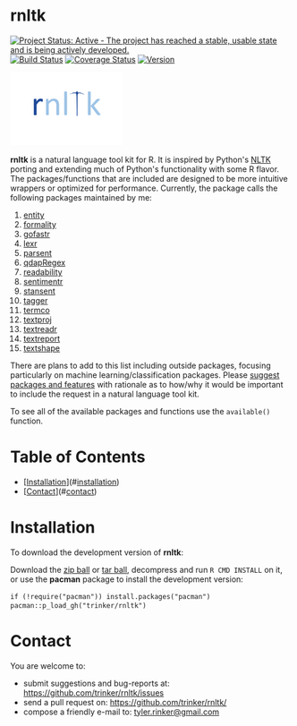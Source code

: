 rnltk
============


[![Project Status: Active - The project has reached a stable, usable
state and is being actively
developed.](http://www.repostatus.org/badges/0.1.0/active.svg)](http://www.repostatus.org/#active)
[![Build
Status](https://travis-ci.org/trinker/rnltk.svg?branch=master)](https://travis-ci.org/trinker/rnltk)
[![Coverage
Status](https://coveralls.io/repos/trinker/rnltk/badge.svg?branch=master)](https://coveralls.io/r/trinker/rnltk?branch=master)
<a href="https://img.shields.io/badge/Version-0.0.1-orange.svg"><img src="https://img.shields.io/badge/Version-0.0.1-orange.svg" alt="Version"/></a>
</p>
<img src="inst/rnltk_logo/r_rnltk_logo.png" width="200" alt="rnltk Logo">

**rnltk** is a natural language tool kit for R. It is inspired by
Python's [NLTK](http://www.nltk.org/) porting and extending much of
Python's functionality with some R flavor. The packages/functions that
are included are designed to be more intuitive wrappers or optimized for
performance. Currently, the package calls the following packages
maintained by me:

1.  [entity](https://github.com/trinker/entity)
2.  [formality](https://github.com/trinker/formality)
3.  [gofastr](https://github.com/trinker/gofastr)
4.  [lexr](https://github.com/trinker/lexr)
5.  [parsent](https://github.com/trinker/parsent)
6.  [qdapRegex](https://github.com/trinker/qdapRegex)
7.  [readability](https://github.com/trinker/readability)
8.  [sentimentr](https://github.com/trinker/sentimentr)
9.  [stansent](https://github.com/trinker/stansent)
10. [tagger](https://github.com/trinker/tagger)
11. [termco](https://github.com/trinker/termco)
12. [textproj](https://github.com/trinker/textproj)
13. [textreadr](https://github.com/trinker/textreadr)
14. [textreport](https://github.com/trinker/textreport)
15. [textshape](https://github.com/trinker/textshape)

There are plans to add to this list including outside packages, focusing
particularly on machine learning/classification packages. Please
[suggest packages and features](https://github.com/trinker/rnltk/issues)
with rationale as to how/why it would be important to include the
request in a natural language tool kit.

To see all of the available packages and functions use the `available()`
function.


Table of Contents
============

-   [[Installation](#installation)](#[installation](#installation))
-   [[Contact](#contact)](#[contact](#contact))

Installation
============


To download the development version of **rnltk**:

Download the [zip ball](https://github.com/trinker/rnltk/zipball/master)
or [tar ball](https://github.com/trinker/rnltk/tarball/master),
decompress and run `R CMD INSTALL` on it, or use the **pacman** package
to install the development version:

    if (!require("pacman")) install.packages("pacman")
    pacman::p_load_gh("trinker/rnltk")

Contact
=======

You are welcome to:   

- submit suggestions and bug-reports at: <https://github.com/trinker/rnltk/issues>   
- send a pull request on: <https://github.com/trinker/rnltk/>  
- compose a friendly e-mail to: <tyler.rinker@gmail.com>
